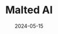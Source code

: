 ---  
layout: startup_page  
title: "Malted AI"  
id: "malted.ai"  
permalink: "/maltedaimalted.ai05152024/"  
website: "https://malted.ai/"  
funding_round: "Seed"  
funding_amount: "£6M"  
investors: "Hoxton Ventures, Creator Fund, angel investors"  
about: "Malted AI develops and deploys smaller, more efficient language models (SLMs) that solve domain-specific problems for enterprises. Their technology offers significant cost savings compared to larger, more general LLMs by focusing on highly accurate performance in targeted tasks. Financial and legal firms are already using their SLMs in pilot programs."  
markets: "AI, Software Development"  
hq: "Edinburgh, Scotland, United Kingdom"  
founded_year: "2023"  
linkedin: "https://uk.linkedin.com/company/malted-ai"  
twitter: "https://twitter.com/Malted_AI"  
instagram: ""  
facebook: ""  
crunchbase: "https://www.crunchbase.com/organization/malted-ai"  
pitchbook: "https://pitchbook.com/profiles/company/550853-29"  

date_display: "15-May-2024"  
date: "2024-05-15"

# SEO Optimization  
meta_title: "Malted AI - Seed Funding (£6M)"  
meta_description: "Malted AI, Malted AI develops and deploys smaller, more efficient language models (SLMs) that solve domain-specific problems for enterprises. Their technology of..."  
meta_keywords: "Malted AI, AI, Software Development, Seed funding"  
canonical_url: "https://startup.projectstartups.com/maltedaimalted.ai05152024/"  
---